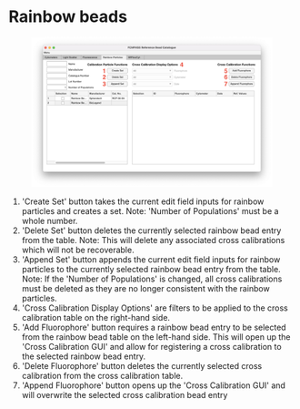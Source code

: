 # Rainbow beads

<figure><img src="../../assets/Rainbow Particles.png" alt=""><figcaption></figcaption></figure>

1. 'Create Set' button takes the current edit field inputs for rainbow particles and creates a set. Note: 'Number of Populations' must be a whole number.
2. 'Delete Set' button deletes the currently selected rainbow bead entry from the table. Note: This will delete any associated cross calibrations which will not be recoverable.
3. 'Append Set' button appends the current edit field inputs for rainbow particles to the currently selected rainbow bead entry from the table. Note: If the 'Number of Populations' is changed, all cross calibrations must be deleted as they are no longer consistent with the rainbow particles.
4. 'Cross Calibration Display Options' are filters to be applied to the cross calibration table on the right-hand side.
5. 'Add Fluorophore' button requires a rainbow bead entry to be selected from the rainbow bead table on the left-hand side. This will open up the 'Cross Calibration GUI' and allow for registering a cross calibration to the selected rainbow bead entry.
6. 'Delete Fluorophore' button deletes the currently selected cross calibration from the cross calibration table.
7. 'Append Fluorophore' button opens up the 'Cross Calibration GUI' and will overwrite the selected cross calibration bead entry
